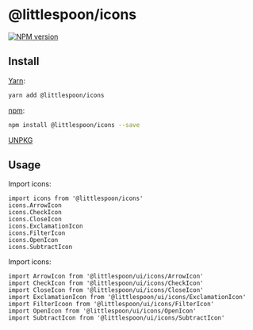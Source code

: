 # @littlespoon/icons

[![NPM version](https://img.shields.io/npm/v/@littlespoon/icons.svg)](https://www.npmjs.com/package/@littlespoon/icons)

## Install

[Yarn](https://yarnpkg.com/package/@littlespoon/icons):

```sh
yarn add @littlespoon/icons
```

[npm](https://www.npmjs.com/package/@littlespoon/icons):

```sh
npm install @littlespoon/icons --save
```

[UNPKG](https://unpkg.com/browse/@littlespoon/icons/)

## Usage

Import icons:

```tsx
import icons from '@littlespoon/icons'
icons.ArrowIcon
icons.CheckIcon
icons.CloseIcon
icons.ExclamationIcon
icons.FilterIcon
icons.OpenIcon
icons.SubtractIcon
```

Import icons:

```tsx
import ArrowIcon from '@littlespoon/ui/icons/ArrowIcon'
import CheckIcon from '@littlespoon/ui/icons/CheckIcon'
import CloseIcon from '@littlespoon/ui/icons/CloseIcon'
import ExclamationIcon from '@littlespoon/ui/icons/ExclamationIcon'
import FilterIcoon from '@littlespoon/ui/icons/FilterIcon'
import OpenIcon from '@littlespoon/ui/icons/OpenIcon'
import SubtractIcon from '@littlespoon/ui/icons/SubtractIcon'
```
